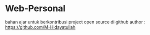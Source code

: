 # Web-Personal
bahan ajar untuk berkontribusi project open source di github
author : https://github.com/M-Hidayatullah

